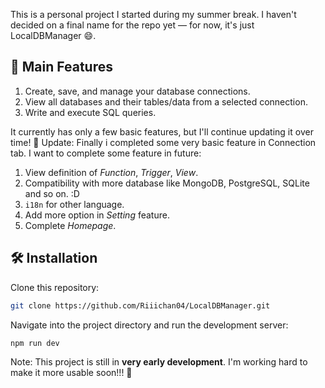This is a personal project I started during my summer break. I haven't decided on a final name for the repo yet — for now, it's just LocalDBManager 😄.

## 🚀 Main Features
1. Create, save, and manage your database connections.
2. View all databases and their tables/data from a selected connection.
3. Write and execute SQL queries.

It currently has only a few basic features, but I'll continue updating it over time! 💪
Update: Finally i completed some very basic feature in Connection tab. I want to complete some feature in future:
1. View definition of *Function*, *Trigger*, *View*.
2. Compatibility with more database like MongoDB, PostgreSQL, SQLite and so on. :D
3. `i18n` for other language.
4. Add more option in *Setting* feature.
5. Complete *Homepage*.


## 🛠️ Installation
Clone this repository:

```bash
git clone https://github.com/Riiichan04/LocalDBManager.git
```

Navigate into the project directory and run the development server:

```bash
npm run dev
```

Note: This project is still in **very early development**. I'm working hard to make it more usable soon!!! 🙏

